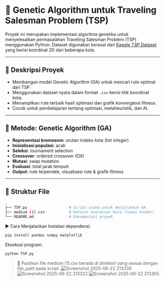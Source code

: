 # 🧬 Genetic Algorithm untuk Traveling Salesman Problem (TSP)

Proyek ini merupakan implementasi algoritma genetika untuk menyelesaikan permasalahan Traveling Salesman Problem (TSP) menggunakan Python. Dataset digunakan berasal dari [Kaggle TSP Dataset](https://www.kaggle.com/datasets/mexwell/traveling-salesman-problem) yang berisi koordinat 2D dari beberapa kota.

---

## 📌 Deskripsi Proyek

- Membangun model Genetic Algorithm (GA) untuk mencari rute optimal dari TSP.
- Menggunakan dataset nyata dalam format `.csv` berisi titik koordinat kota.
- Menampilkan rute terbaik hasil optimasi dan grafik konvergensi fitness.
- Cocok untuk pembelajaran tentang optimasi, metaheuristik, dan AI.

---

## 🧠 Metode: Genetic Algorithm (GA)

- **Representasi kromosom**: urutan indeks kota (list integer)
- **Inisialisasi populasi**: acak
- **Seleksi**: tournament selection
- **Crossover**: ordered crossover (OX)
- **Mutasi**: swap mutation
- **Evaluasi**: total jarak tempuh
- **Output**: rute terpendek, visualisasi rute & grafik fitness

---

## 📁 Struktur File

```bash
.
├── TSP.py                   # Script utama untuk menjalankan GA
├── medium (1).csv           # Dataset koordinat kota (tanpa header)
└── README.md                # Dokumentasi proyek
```
▶️ Cara Menjalankan
Instalasi dependensi:

```bash
pip install pandas numpy matplotlib
```
Eksekusi program:
```bash
python TSP.py
```
> 🔔 Pastikan file medium (1).csv berada di direktori yang sesuai dengan file_path pada script.
![Screenshot 2025-06-22 213339](https://github.com/user-attachments/assets/60239b9f-8752-42e2-9367-b6fb8ac5513a)
![Screenshot 2025-06-22 213322](https://github.com/user-attachments/assets/0919b251-6560-4200-b424-51dd58c59412)
![Screenshot 2025-06-22 213305](https://github.com/user-attachments/assets/de5f928c-97fb-4273-8e0e-7f24ef1f170f)


